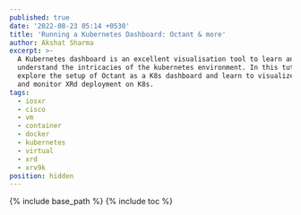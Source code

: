 ```yaml
---
published: true
date: '2022-08-23 05:14 +0530'
title: 'Running a Kubernetes Dashboard: Octant & more'
author: Akshat Sharma
excerpt: >-
  A Kubernetes dashboard is an excellent visualisation tool to learn and
  understand the intricacies of the kubernetes environment. In this tutorial we
  explore the setup of Octant as a K8s dashboard and learn to visualize, deploy
  and monitor XRd deployment on K8s.
tags:
  - iosxr
  - cisco
  - vm
  - container
  - docker
  - kubernetes
  - virtual
  - xrd
  - xrv9k
position: hidden
---
```


{% include base_path %}
{% include toc %}